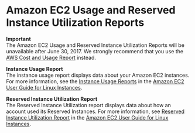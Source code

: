 # Amazon EC2 Usage and Reserved Instance Utilization Reports<a name="ec2reportlinks"></a>

**Important**  
The Amazon EC2 Usage and Reserved Instance Utilization Reports will be unavailable after June 30, 2017\. We strongly recommend that you use the [AWS Cost and Usage Report](billing-reports-costusage.md) instead\.

**Instance Usage Report**  
The instance usage report displays data about your Amazon EC2 instances\. For more information, see the [Instance Usage Reports](http://docs.aws.amazon.com/AWSEC2/latest/UserGuide/usage-reports-instance.html) in the [Amazon EC2 User Guide for Linux Instances](http://docs.aws.amazon.com/AWSEC2/latest/UserGuide/)\. 

**Reserved Instance Utilization Report**  
The Reserved Instance Utilization report displays data about how an account used its Reserved Instances\. For more information, see [Reserved Instance Utilization Report](http://docs.aws.amazon.com/AWSEC2/latest/UserGuide/usage-reports-ri.html) in the [Amazon EC2 User Guide for Linux Instances](http://docs.aws.amazon.com/AWSEC2/latest/UserGuide/)\.